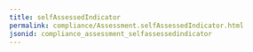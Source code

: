 ```yaml
---
title: selfAssessedIndicator
permalink: compliance/Assessment.selfAssessedIndicator.html
jsonid: compliance_assessment_selfassessedindicator
---
```

